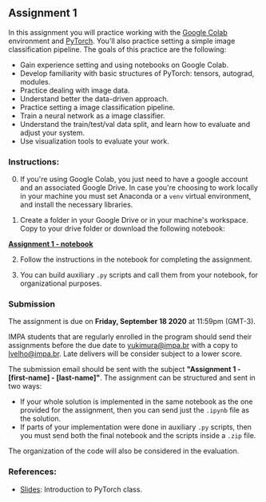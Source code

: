 
## Assignment 1

In this assignment you will practice working with the [Google Colab](https://colab.research.google.com/) environment and [PyTorch](pytorch.org). You'll also practice setting a simple image classification pipeline. The goals of this practice are the following:

* Gain experience setting and using notebooks on Google Colab.
* Develop familiarity with basic structures of PyTorch: tensors, autograd, modules.
* Practice dealing with image data.
* Understand better the data-driven approach.
* Practice setting a image classification pipeline.
* Train a neural network as a image classifier.
* Understand the train/test/val data split, and learn how to evaluate and adjust your system.
* Use visualization tools to evaluate your work.


### Instructions:

0. If you're using Google Colab, you just need to have a google account and an associated Google Drive. In case you're choosing to work locally in your machine you must set Anaconda or a `venv` virtual environment, and install the necessary libraries.

1. Create a folder in your Google Drive or in your machine's workspace. Copy to your drive folder or download the following notebook:

 [**Assignment 1 - notebook**]()

2. Follow the instructions in the notebook for completing the assignment.

3. You can build auxiliary `.py` scripts and call them from your notebook, for organizational purposes.

### Submission

The assignment is due on **Friday, September 18 2020** at 11:59pm (GMT-3).

IMPA students that are regularly enrolled in the program should send their assignments before the due date to <yukimura@impa.br> with a copy to <lvelho@impa.br>. Late delivers will be consider subject to a lower score.

The submission email should be sent with the subject **"Assignment 1 - [first-name] - [last-name]"**. The assignment can be structured and sent in two ways:
* If your whole solution is implemented in the same notebook as the one provided for the assignment, then you can send just the `.ipynb` file as the solution.
* If parts of your implementation were done in auxiliary `.py` scripts, then you must send both the final notebook and the scripts inside a `.zip` file.

The organization of the code will also be considered in the evaluation.

### References:

* [Slides](https://slides.com/danielyukimura/deck-493038): Introduction to PyTorch class.
